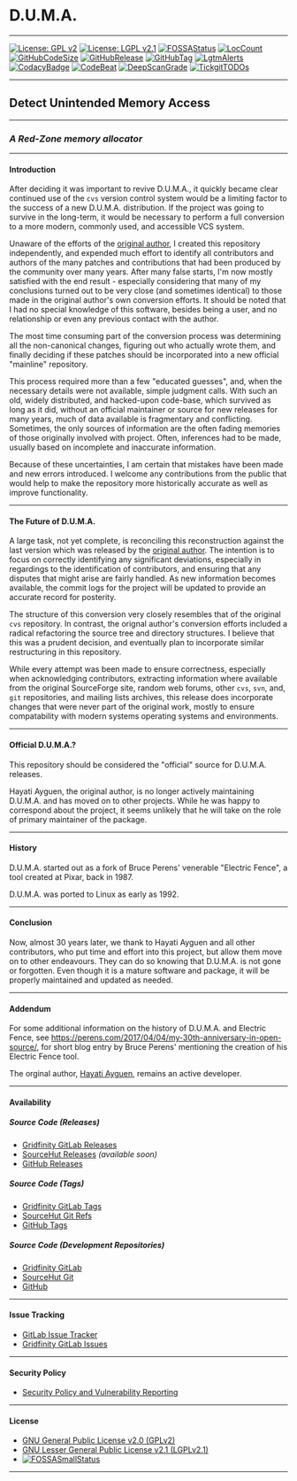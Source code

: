 # **D.U.M.A.**

---

[![License: GPL v2](https://img.shields.io/badge/License-GPL%20v2-blue.svg)](https://github.com/johnsonjh/duma/blob/master/COPYING-GPL)
[![License: LGPL v2.1](https://img.shields.io/badge/License-LGPL%20v2.1-blue.svg)](https://github.com/johnsonjh/duma/blob/master/COPYING-LGPL)
[![FOSSAStatus](https://app.fossa.com/api/projects/git%2Bgithub.com%2Fjohnsonjh%2Fduma.svg?type=shield)](https://app.fossa.com/projects/git%2Bgithub.com%2Fjohnsonjh%2Fduma?ref=badge_shield)
[![LocCount](https://img.shields.io/tokei/lines/github/johnsonjh/duma.svg)](https://github.com/XAMPPRocky/tokei)
[![GitHubCodeSize](https://img.shields.io/github/languages/code-size/johnsonjh/OldCurve25519ScalarMult.svg)](https://github.com/johnsonjh/OldCurve25519ScalarMult)
[![GitHubRelease](https://img.shields.io/github/release/johnsonjh/duma.svg)](https://github.com/johnsonjh/duma/releases/)
[![GitHubTag](https://img.shields.io/github/tag/johnsonjh/duma.svg)](https://github.com/johnsonjh/duma/tags/)
[![LgtmAlerts](https://img.shields.io/lgtm/alerts/g/johnsonjh/duma.svg?logo=lgtm&logoWidth=18)](https://lgtm.com/projects/g/johnsonjh/duma/alerts/)
[![CodacyBadge](https://api.codacy.com/project/badge/Grade/f777934d666b4a6a9672d89b404c4953)](https://app.codacy.com/gh/johnsonjh/duma?utm_source=github.com&utm_medium=referral&utm_content=johnsonjh/duma&utm_campaign=Badge_Grade)
[![CodeBeat](https://codebeat.co/badges/a0be6809-acda-41a7-96a8-0d46698dc42c)](https://codebeat.co/projects/github-com-johnsonjh-duma-master)
[![DeepScanGrade](https://deepscan.io/api/teams/12184/projects/15170/branches/299583/badge/grade.svg)](https://deepscan.io/dashboard#view=project&tid=12184&pid=15170&bid=299583)
[![TickgitTODOs](https://img.shields.io/endpoint?url=https://api.tickgit.com/badge?repo=github.com/johnsonjh/duma)](https://www.tickgit.com/browse?repo=github.com/johnsonjh/duma)

---

## **Detect Unintended Memory Access**

---

### **_A Red-Zone memory allocator_**

---

#### Introduction

After deciding it was important to revive D.U.M.A., it quickly became clear
continued use of the `cvs` version control system would be a limiting factor to
the success of a new D.U.M.A. distribution. If the project was going to survive
in the long-term, it would be necessary to perform a full conversion to a more
modern, commonly used, and accessible VCS system.

Unaware of the efforts of the
[original author](https://github.com/hayguen/duma), I created this repository
independently, and expended much effort to identify all contributors and authors
of the many patches and contributions that had been produced by the community
over many years. After many false starts, I'm now mostly satisfied with the end
result - especially considering that many of my conclusions turned out to be
very close (and sometimes identical) to those made in the original author's own
conversion efforts. It should be noted that I had no special knowledge of this
software, besides being a user, and no relationship or even any previous contact
with the author.

The most time consuming part of the conversion process was determining all the
non-canonical changes, figuring out who actually wrote them, and finally
deciding if these patches should be incorporated into a new official "mainline"
repository.

This process required more than a few "educated guesses", and, when the
necessary details were not available, simple judgment calls. With such an old,
widely distributed, and hacked-upon code-base, which survived as long as it did,
without an official maintainer or source for new releases for many years, much
of data available is fragmentary and conflicting. Sometimes, the only sources of
information are the often fading memories of those originally involved with
project. Often, inferences had to be made, usually based on incomplete and
inaccurate information.

Because of these uncertainties, I am certain that mistakes have been made and
new errors introduced. I welcome any contributions from the public that would
help to make the repository more historically accurate as well as improve
functionality.

---

#### The Future of D.U.M.A.

A large task, not yet complete, is reconciling this reconstruction against the
last version which was released by the
[original author](https://github.com/hayguen/duma). The intention is to focus on
correctly identifying any significant deviations, especially in regardings to
the identification of contributors, and ensuring that any disputes that might
arise are fairly handled. As new information becomes available, the commit logs
for the project will be updated to provide an accurate record for posterity.

The structure of this conversion very closely resembles that of the original
`cvs` repository. In contrast, the orignal author's conversion efforts included
a radical refactoring the source tree and directory structures. I believe that
this was a prudent decision, and eventually plan to incorporate similar
restructuring in this repository.

While every attempt was been made to ensure correctness, especially when
acknowledging contributors, extracting information where available from the
original SourceForge site, random web forums, other `cvs`, `svn`, and, `git`
repositories, and mailing lists archives, this release does incorporate changes
that were never part of the original work, mostly to ensure compatability with
modern systems operating systems and environments.

---

#### Official D.U.M.A.?

This repository should be considered the "official" source for D.U.M.A.
releases.

Hayati Ayguen, the original author, is no longer actively maintaining D.U.M.A.
and has moved on to other projects. While he was happy to correspond about the
project, it seems unlikely that he will take on the role of primary maintainer
of the package.

---

#### History

D.U.M.A. started out as a fork of Bruce Perens' venerable "Electric Fence", a
tool created at Pixar, back in 1987.

D.U.M.A. was ported to Linux as early as 1992.

---

#### Conclusion

Now, almost 30 years later, we thank to Hayati Ayguen and all other
contributors, who put time and effort into this project, but allow them move on
to other endeavours. They can do so knowing that D.U.M.A. is not gone or
forgotten. Even though it is a mature software and package, it will be properly
maintained and updated as needed.

---

#### Addendum

For some additional information on the history of D.U.M.A. and Electric Fence,
see <https://perens.com/2017/04/04/my-30th-anniversary-in-open-source/>, for
short blog entry by Bruce Perens' mentioning the creation of his Electric Fence
tool.

The orginal author, [Hayati Ayguen](https://github.com/hayguen), remains an
active developer.

---

#### Availability

##### Source Code (Releases)

- [Gridfinity GitLab Releases](https://gitlab.gridfinity.com/jeff/duma/-/releases/)
- [SourceHut Releases](https://sr.ht/~trn/duma/) _(available soon)_
- [GitHub Releases](https://github.com/johnsonjh/duma/releases/)

##### Source Code (Tags)

- [Gridfinity GitLab Tags](https://gitlab.gridfinity.com/jeff/duma/-/tags/)
- [SourceHut Git Refs](https://git.sr.ht/~trn/duma/refs)
- [GitHub Tags](https://github.com/johnsonjh/duma/tags/)

##### Source Code (Development Repositories)

- [Gridfinity GitLab](https://gitlab.gridfinity.com/jeff/duma)
- [SourceHut Git](https://git.sr.ht/~trn/duma)
- [GitHub](https://github.com/johnsonjh/duma)

---

#### Issue Tracking

- [GitLab Issue Tracker](https://github.com/johnsonjh/duma/issues)
- [Gridfinity GitLab Issues](https://gitlab.gridfinity.com/jeff/duma/-/issues)

---

#### Security Policy

- [Security Policy and Vulnerability Reporting](https://github.com/johnsonjh/duma/SECURITY.md)

---

#### License

- [GNU General Public License v2.0 (GPLv2)](https://tldrlegal.com/license/gnu-general-public-license-v2)
- [GNU Lesser General Public License v2.1 (LGPLv2.1)](<https://tldrlegal.com/license/gnu-lesser-general-public-license-v2.1-(lgpl-2.1)>)
- [![FOSSASmallStatus](https://app.fossa.com/api/projects/git%2Bgithub.com%2Fjohnsonjh%2Fduma.svg?type=small)](https://app.fossa.com/projects/git%2Bgithub.com%2Fjohnsonjh%2Fduma?ref=badge_small)

---
